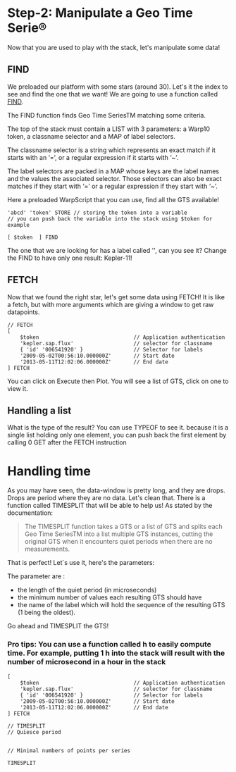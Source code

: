 # Step-2: Manipulate a Geo Time Serie®

Now that you are used to play with the stack, let's manipulate some data!

## FIND

We preloaded our platform with some stars (around 30). Let's it the index to see and find the one that we want! We are going to use a function called [FIND](http://www.warp10.io/reference/functions/function_FIND/).

The FIND function finds Geo Time SeriesTM matching some criteria.

The top of the stack must contain a LIST with 3 parameters: a Warp10 token, a classname selector and a MAP of label selectors.

The classname selector is a string which represents an exact match if it starts with an ‘=’, or a regular expression if it starts with ‘~’.

The label selectors are packed in a MAP whose keys are the label names and the values the associated selector. Those selectors can also be exact matches if they start with ‘=’ or a regular expression if they start with ‘~’.

Here a preloaded WarpScript that you can use, find all the GTS available!

```
'abcd' 'token' STORE // storing the token into a variable
// you can push back the variable into the stack using $token for example

[ $token  ] FIND 
```

The one that we are looking for has a label called '', can you see it? Change the FIND to have only one result: Kepler-11!

## FETCH 

Now that we found the right star, let's get some data using FETCH! It is like a fetch, but with more arguments which are giving a window to get raw datapoints.

```
// FETCH
[ 
	$token 								// Application authentication
	'kepler.sap.flux' 					// selector for classname
    { 'id' '006541920' }            	// Selector for labels
	'2009-05-02T00:56:10.000000Z' 		// Start date
	'2013-05-11T12:02:06.000000Z' 		// End date
] FETCH
```

You can click on Execute then Plot. You will see a list of GTS, click on one to view it.

## Handling a list 

What is the type of the result? You can use TYPEOF to see it. because it is a single list holding only one element, you can push back the first element by calling 0 GET after the FETCH instruction

# Handling time 

As you may have seen, the data-window is pretty long, and they are drops. Drops are period where they are no data. Let's clean that. There is a function called TIMESPLIT that will be able to help us! As stated by the documentation:

> The TIMESPLIT function takes a GTS or a list of GTS and splits each Geo Time SeriesTM into a list multiple GTS instances, cutting the original GTS when it encounters quiet periods when there are no measurements.

That is perfect! Let´s use it, here's the parameters:

The parameter are :

* the length of the quiet period (in microseconds)
* the minimum number of values each resulting GTS should have
* the name of the label which will hold the sequence of the resulting GTS (1 being the oldest).

Go ahead and TIMESPLIT the GTS! 

### Pro tips: You can use a function called h to easily compute time. For example, putting 1 h into the stack will result with the number of microsecond in a hour in the stack

```
[ 
	$token 								// Application authentication
	'kepler.sap.flux' 					// selector for classname
    { 'id' '006541920' }            	// Selector for labels
	'2009-05-02T00:56:10.000000Z' 		// Start date
	'2013-05-11T12:02:06.000000Z' 		// End date
] FETCH

// TIMESPLIT
// Quiesce period


// Minimal numbers of points per series 

TIMESPLIT
```


